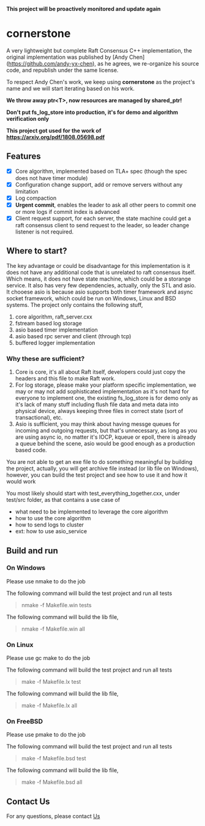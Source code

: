 **This project will be proactively monitored and update again**

# cornerstone
A very lightweight but complete Raft Consensus C++ implementation, the original implementation was published by [Andy Chen] (https://github.com/andy-yx-chen), as he agrees,  we re-organize his source code, and republish under the same license.

To respect Andy Chen's work, we keep using **cornerstone** as the project's name and we will start iterating based on his work.

**We throw away ptr\<T\>, now resources are managed by shared_ptr!**

**Don't put fs_log_store into production, it's for demo and algorithm verification only**

**This project got used for the work of https://arxiv.org/pdf/1808.05698.pdf**

## Features
- [x] Core algorithm, implemented based on TLA+ spec (though the spec does not have timer module)
- [x] Configuration change support, add or remove servers without any limitation
- [x] Log compaction
- [x] **Urgent commit**, enables the leader to ask all other peers to commit one or more logs if commit index is advanced
- [x] Client request support, for each server, the state machine could get a raft consensus client to send request to the leader, so leader change listener is not required.

## Where to start?

The key advantage or could be disadvantage for this implementation is it does not have any additional code that is unrelated to raft consensus itself. Which means, it does not have state machine, which could be a storange service.
It also has very few dependencies, actually, only the STL and asio. It chooese asio is because asio supports both timer framework and async socket framework, which could be run on Windows, Linux and BSD systems.
The project only contains the following stuff,
 1. core algorithm, raft_server.cxx
 2. fstream based log storage
 3. asio based timer implementation
 4. asio based rpc server and client (through tcp)
 5. buffered logger implementation

### Why these are sufficient?
1. Core is core, it's all about Raft itself, developers could just copy the headers and this file to make Raft work.
2. For log storage, please make your platform specific implementation, we may or may not add sophisticated implementation as it's not hard for everyone to implement one, the existing fs_log_store is for demo only as it's lack of many stuff including flush file data and meta data into physical device, always keeping three files in correct state (sort of transactional), etc.
3. Asio is sufficient, you may think about having messge queues for incoming and outgoing requests, but that's unnecessary, as long as you are using async io, no matter it's IOCP, kqueue or epoll, there is already a queue behind the scene, asio would be good enough as a production based code.

You are not able to get an exe file to do something meaningful by building the project, actually, you will get archive file instead (or lib file on Windows), however, you can build the test project and see how to use it and how it would work

You most likely should start with test_everything_together.cxx, under test/src folder, as that contains a use case of 
- what need to be implemented to leverage the core algorithm
- how to use the core algorithm
- how to send logs to cluster 
- ext: how to use asio_service

## Build and run

### On Windows

Please use nmake to do the job

The following command will build the test project and run all tests
> nmake -f Makefile.win tests

The following command will build the lib file,
> nmake -f Makefile.win all

### On Linux

Please use gc make to do the job

The following command will build the test project and run all tests
> make -f Makefile.lx test

The following command will build the lib file,
> make -f Makefile.lx all

### On FreeBSD

Please use pmake to do the job

The following command will build the test project and run all tests
> make -f Makefile.bsd test

The following command will build the lib file,
> make -f Makefile.bsd all

## Contact Us

For any questions, please contact [Us](mailto:github@data-technology.net)
